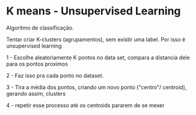 # K means - Unsupervised Learning

Algoritmo de classificação.


Tentar criar K-clusters (agrupamentos), sem existir uma label. Por isso é unsupervised learning

1 - Escolhe aleatoriamente K pontos no data set, compara a distancia dele para os pontos proximos

2 - Faz isso pra cada ponto no dataset. 

3 - Tira a média dos pontos, criando um novo ponto ("centro"/ centroid), gerando assim, clusters

4 - repetir esse processo até os centroids pararem de se mexer